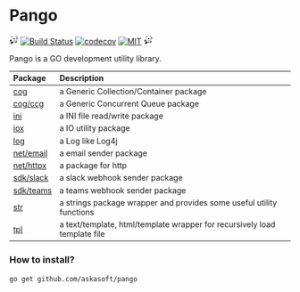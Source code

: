  Pango
=====================================================================

![](https://github.com/askasoft/pango/raw/master/logo.png) [![Build Status](https://github.com/askasoft/pango/actions/workflows/build.yml/badge.svg)](https://github.com/askasoft/pango/actions?query=branch%3Amaster) [![codecov](https://codecov.io/gh/askasoft/pango/branch/master/graph/badge.svg)](https://codecov.io/gh/askasoft/pango) [![MIT](https://img.shields.io/badge/license-MIT-green)](https://opensource.org/licenses/MIT) ![](https://github.com/askasoft/pango/raw/master/logo.png)



Pango is a GO development utility library.

| **Package**                      | **Description**                         |
| :------------------------------- | :-------------------------------------- |
| [cog](./cog/)                    | a Generic Collection/Container package  |
| [cog/ccg](./cog/ccg)             | a Generic Concurrent Queue package      |
| [ini](./ini/)                    | a INI file read/write package           |
| [iox](./iox/)                    | a IO utility package                    |
| [log](./log/)                    | a Log like Log4j                        |
| [net/email](./net/email/)        | a email sender package                  |
| [net/httpx](./net/httpx/)        | a package for http                      |
| [sdk/slack](./sdk/slack/)        | a slack webhook sender package          |
| [sdk/teams](./sdk/teams/)        | a teams webhook sender package          |
| [str](./str/)                    | a strings package wrapper and provides some useful utility functions      |
| [tpl](./tpl/)                    | a text/template, html/template wrapper for recursively load template file |


### How to install?

	go get github.com/askasoft/pango



